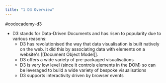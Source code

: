 ```yaml
---
title: "1 D3 Overview"
---
```

#codecademy-d3

* D3 stands for Data-Driven Documents and has risen to popularity due to various reasons:
	* D3 has revolutionised the way that data visualisation is built natively on the web. It did this by associating data with elements on a website's [[Document Object Model]].
	* D3 offers a wide variety of pre-packaged visualisations
	* D3 is very low level (since it controls elements in the DOM) so can be leveraged to build a wide variety of bespoke visualisations
	* D3 supports interactivity driven by browser events
